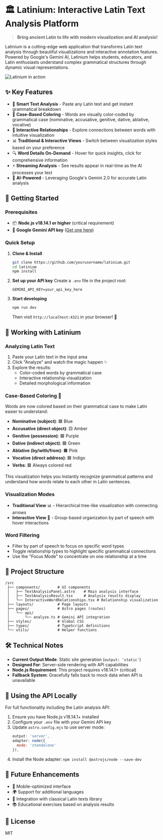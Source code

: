 # 🏛️ Latinium: Interactive Latin Text Analysis Platform

> **Bring ancient Latin to life with modern visualization and AI analysis!**

Latinium is a cutting-edge web application that transforms Latin text analysis through beautiful visualizations and interactive annotation features. Powered by Google's Gemini AI, Latinium helps students, educators, and Latin enthusiasts understand complex grammatical structures through dynamic visual representations.

![Latinium in action]()

## ✨ Key Features

- 📝 **Smart Text Analysis** - Paste any Latin text and get instant grammatical breakdown
- 🎨 **Case-Based Coloring** - Words are visually color-coded by grammatical case (nominative, accusative, genitive, dative, ablative, vocative)
- 🔄 **Interactive Relationships** - Explore connections between words with intuitive visualization
- 📊 **Traditional & Interactive Views** - Switch between visualization styles based on your preference
- 🔍 **Word Details On-Demand** - Hover for quick insights, click for comprehensive information
- ⚡ **Streaming Analysis** - See results appear in real-time as the AI processes your text
- 🧠 **AI-Powered** - Leveraging Google's Gemini 2.0 for accurate Latin analysis

## 🚀 Getting Started

### Prerequisites

- 📦 **Node.js v18.14.1 or higher** (critical requirement)
- 🔑 **Google Gemini API key** ([Get one here](https://ai.google.dev/))

### Quick Setup

1. **Clone & Install**
   ```bash
   git clone https://github.com/yourusername/latinium.git
   cd latinium
   npm install
   ```

2. **Set up your API key**
   Create a `.env` file in the project root:
   ```
   GEMINI_API_KEY=your_api_key_here
   ```

3. **Start developing**
   ```bash
   npm run dev
   ```
   Then visit `http://localhost:4321` in your browser! 🎉

## 🔧 Working with Latinium

### Analyzing Latin Text

1. Paste your Latin text in the input area
2. Click "Analyze" and watch the magic happen ✨
3. Explore the results:
   - Color-coded words by grammatical case
   - Interactive relationship visualization
   - Detailed morphological information

### Case-Based Coloring 🎨

Words are now colored based on their grammatical case to make Latin easier to understand:

- **Nominative (subject)**: 🟦 Blue
- **Accusative (direct object)**: 🟨 Amber
- **Genitive (possession)**: 🟪 Purple
- **Dative (indirect object)**: 🟩 Green
- **Ablative (by/with/from)**: 🟫 Pink
- **Vocative (direct address)**: 🟦 Indigo
- **Verbs**: 🟥 Always colored red

This visualization helps you instantly recognize grammatical patterns and understand how words relate to each other in Latin sentences.

### Visualization Modes

- **Traditional View** 📊 - Hierarchical tree-like visualization with connecting arrows
- **Interactive View** 🔄 - Group-based organization by part of speech with hover interactions

### Word Filtering

- Filter by part of speech to focus on specific word types
- Toggle relationship types to highlight specific grammatical connections
- Use the "Focus Mode" to concentrate on one relationship at a time

## 📁 Project Structure

```
/src
 ├── components/        # UI components
 │   ├── TextAnalysisPanel.astro    # Main analysis interface
 │   ├── TextAnalysisResult.tsx     # Analysis results display
 │   └── InteractiveWordRelationships.tsx # Relationship visualization
 ├── layouts/           # Page layouts
 ├── pages/             # Astro pages (routes)
 │   └── api/
 │       └── analyze.ts # Gemini API integration
 ├── styles/            # Global CSS
 ├── types/             # TypeScript definitions
 └── utils/             # Helper functions
```

## 🛠️ Technical Notes

- **Current Output Mode**: Static site generation (`output: 'static'`)
- **Designed For**: Server-side rendering with API capabilities
- **Node.js Requirement**: This project requires v18.14.1+ (critical)
- **Fallback System**: Gracefully falls back to mock data when API is unavailable

## 📝 Using the API Locally

For full functionality including the Latin analysis API:

1. Ensure you have Node.js v18.14.1+ installed
2. Configure your `.env` file with your Gemini API key
3. Update `astro.config.mjs` to use server mode:
   ```js
   output: 'server',
   adapter: node({
     mode: 'standalone'
   }),
   ```
4. Install the Node adapter: `npm install @astrojs/node --save-dev`

## 🔮 Future Enhancements

- 📱 Mobile-optimized interface
- 🌍 Support for additional languages
- 📖 Integration with classical Latin texts library
- 📚 Educational exercises based on analysis results

## 📜 License

MIT